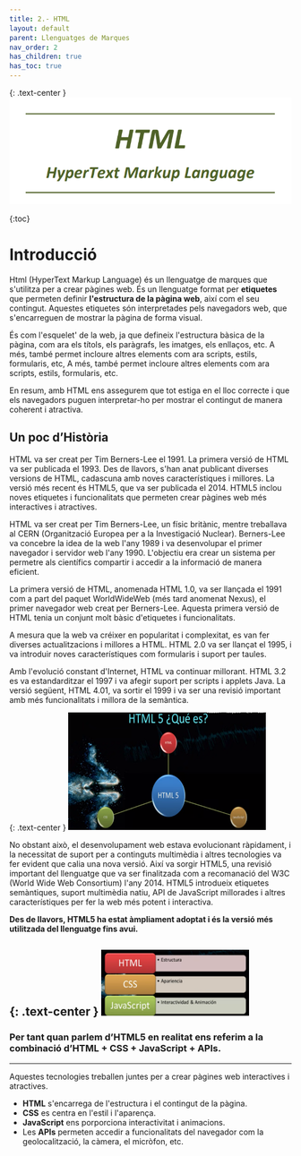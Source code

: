 ```yaml
---
title: 2.- HTML
layout: default
parent: Llenguatges de Marques
nav_order: 2
has_children: true
has_toc: true
---
```



{: .text-center }
![alt text](imatges/HTML.png)



{:toc}
    




# Introducció

Html (HyperText Markup Language) és un llenguatge de marques que s'utilitza per a crear pàgines web. És un llenguatge format per **etiquetes** que permeten definir **l'estructura de la pàgina web**, així com el seu contingut. Aquestes etiquetes són interpretades pels navegadors web, que s'encarreguen de mostrar la pàgina de forma visual.    

És com l'esquelet' de la web, ja que defineix l'estructura bàsica de la pàgina, com ara els títols, els paràgrafs, les imatges, els enllaços, etc. A més, també permet incloure altres elements com ara scripts, estils, formularis, etc, A més, també permet incloure altres elements com ara scripts, estils, formularis, etc.

En resum, amb HTML ens assegurem que tot estiga en el lloc correcte i que els navegadors puguen interpretar-ho per mostrar el contingut de manera coherent i atractiva.
     
         
## Un poc d’Història

HTML va ser creat per Tim Berners-Lee el 1991. La primera versió de HTML va ser publicada el 1993. Des de llavors, s'han anat publicant diverses versions de HTML, cadascuna amb noves característiques i millores. La versió més recent és HTML5, que va ser publicada el 2014. HTML5 inclou noves etiquetes i funcionalitats que permeten crear pàgines web més interactives i atractives.


HTML va ser creat per Tim Berners-Lee, un físic britànic, mentre treballava al CERN (Organització Europea per a la Investigació Nuclear). Berners-Lee va concebre la idea de la web l'any 1989 i va desenvolupar el primer navegador i servidor web l'any 1990. L'objectiu era crear un sistema per permetre als científics compartir i accedir a la informació de manera eficient.

La primera versió de HTML, anomenada HTML 1.0, va ser llançada el 1991 com a part del paquet WorldWideWeb (més tard anomenat Nexus), el primer navegador web creat per Berners-Lee. Aquesta primera versió de HTML tenia un conjunt molt bàsic d'etiquetes i funcionalitats.

A mesura que la web va créixer en popularitat i complexitat, es van fer diverses actualitzacions i millores a HTML. HTML 2.0 va ser llançat el 1995, i va introduir noves característiques com formularis i suport per taules.

Amb l'evolució constant d'Internet, HTML va continuar millorant. HTML 3.2 es va estandarditzar el 1997 i va afegir suport per scripts i applets Java. La versió següent, HTML 4.01, va sortir el 1999 i va ser una revisió important amb més funcionalitats i millora de la semàntica.

{: .text-center }
![alt text](imatges/1html5.png)

No obstant això, el desenvolupament web estava evolucionant ràpidament, i la necessitat de suport per a continguts multimèdia i altres tecnologies va fer evident que calia una nova versió. Així va sorgir HTML5, una revisió important del llenguatge que va ser finalitzada com a recomanació del W3C (World Wide Web Consortium) l'any 2014. HTML5 introdueix etiquetes semàntiques, suport multimèdia natiu, API de JavaScript millorades i altres característiques per fer la web més potent i interactiva.

**Des de llavors, HTML5 ha estat àmpliament adoptat i és la versió més utilitzada del llenguatge fins avui.**

{: .text-center }
![alt text](imatges/2html5.png)
---
### Per tant quan parlem d’HTML5 en realitat ens referim a la combinació d’**HTML** + **CSS** + **JavaScript** + **APIs**. 

---

Aquestes tecnologies treballen juntes per a crear pàgines web interactives i atractives. 
- **HTML** s'encarrega de l'estructura i el contingut de la pàgina.
- **CSS** es centra en l'estil i l'aparença.
- **JavaScript** ens porporciona  interactivitat i animacions.
- Les **APIs** permeten accedir a funcionalitats del navegador com la geolocalització, la càmera, el micròfon, etc.  